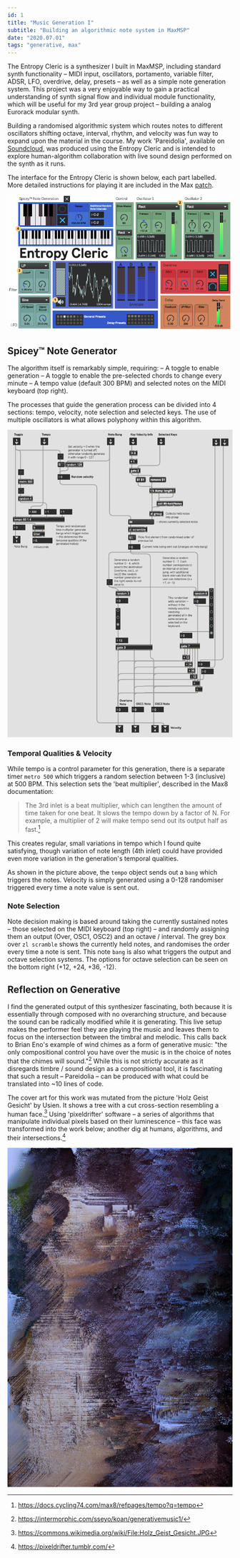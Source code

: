 ```yaml
---
id: 1
title: "Music Generation I"
subtitle: "Building an algorithmic note system in MaxMSP"
date: "2020.07.01"
tags: "generative, max"
---
```

The Entropy Cleric is a synthesizer I built in MaxMSP, including standard synth functionality – MIDI input, oscillators, portamento, variable filter, ADSR, LFO, overdrive, delay, presets – as well as a simple note generation system. This project was a very enjoyable way to gain a practical understanding of synth signal flow and individual module functionality, which will be useful for my 3rd year group project – building a analog Eurorack modular synth.

Building a randomised algorithmic system which routes notes to different oscillators shifting octave, interval, rhythm, and velocity was fun way to expand upon the material in the course. My work 'Pareidolia', available on [Soundcloud](https://soundcloud.com/0x0c/pareidolia), was produced using the Entropy Cleric and is intended to explore human-algorithm collaboration with live sound design performed on the synth as it runs.

The interface for the Entropy Cleric is shown below, each part labelled. More detailed instructions for playing it are included in the Max [patch](https://github.com/haelyons/MaxMSP-Experiments).

![Entropy Cleric](https://raw.githubusercontent.com/haelyons/Website-Content/master/entropy%20cleric/main%20page.png)


## Spicey™ Note Generator
The algorithm itself is remarkably simple, requiring:
– A toggle to enable generation
– A toggle to enable the pre-selected chords to change every minute
– A tempo value (default 300 BPM) and selected notes on the MIDI keyboard (top right).

The processes that guide the generation process can be divided into 4 sections: tempo, velocity, note selection and selected keys. The use of multiple oscillators is what allows polyphony within this algorithm.

![Spicey™](https://raw.githubusercontent.com/haelyons/Website-Content/master/entropy%20cleric/spicey%20generation.png)


### Temporal Qualities & Velocity
While tempo is a control parameter for this generation, there is a separate timer `metro 500` which triggers a random selection between 1-3 (inclusive) at 500 BPM. This selection sets the 'beat multiplier', described in the Max8 documentation:

> The 3rd inlet is a beat multiplier, which can lengthen the amount of time taken for one beat. It slows the tempo down by a factor of N. For example, a multiplier of 2 will make tempo send out its output half as fast.[^1]

This creates regular, small variations in tempo which I found quite satisfying, though variation of note length (4th inlet) could have provided even more variation in the generation's temporal qualities.

As shown in the picture above, the `tempo` object sends out a `bang` which triggers the notes. Velocity is simply generated using a 0-128 randomiser triggered every time a note value is sent out.


### Note Selection
Note decision making is based around taking the currently sustained notes – those selected on the MIDI keyboard (top right) – and randomly assigning them an output (Over, OSC1, OSC2) and an octave / interval. The grey box over `zl scramble` shows the currently held notes, and randomises the order every time a note is sent. This note `bang` is also what triggers the output and octave selection systems. The options for octave selection can be seen on the bottom right (+12, +24, +36, -12).


## Reflection on Generative
I find the generated output of this synthesizer fascinating, both because it is essentially through composed with no overarching structure, and because the sound can be radically modified while it is generating. This live setup makes the performer feel they are playing the music and leaves them to focus on the intersection between the timbral and melodic. This calls back to Brian Eno's example of wind chimes as a form of generative music: "the only compositional control you have over the music is in the choice of notes that the chimes will sound."[^2] While this is not strictly accurate as it disregards timbre / sound design as a compositional tool, it is fascinating that such a result – Pareidolia – can be produced with what could be translated into ~10 lines of code.

The cover art for this work was mutated from the picture 'Holz Geist Gesicht' by Usien. It shows a tree with a cut cross-section resembling a human face.[^3] Using 'pixeldrifter' software – a series of algorithms that manipulate individual pixels based on their luminescence – this face was transformed into the work below; another dig at humans, algorithms, and their intersections.[^4]

![Spicey™](https://raw.githubusercontent.com/haelyons/Website-Content/master/entropy%20cleric/pareidolia.jpg)


[^1]: https://docs.cycling74.com/max8/refpages/tempo?q=tempo
[^2]: https://intermorphic.com/sseyo/koan/generativemusic1/
[^3]: https://commons.wikimedia.org/wiki/File:Holz_Geist_Gesicht.JPG
[^4]: https://pixeldrifter.tumblr.com/
